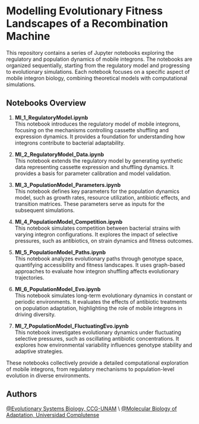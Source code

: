 # Modelling Evolutionary Fitness Landscapes of a Recombination Machine

This repository contains a series of Jupyter notebooks exploring the regulatory and population dynamics of mobile integrons. The notebooks are organized sequentially, starting from the regulatory model and progressing to evolutionary simulations. Each notebook focuses on a specific aspect of mobile integron biology, combining theoretical models with computational simulations.

## Notebooks Overview

1. **MI_1_RegulatoryModel.ipynb**  
   This notebook introduces the regulatory model of mobile integrons, focusing on the mechanisms controlling cassette shuffling and expression dynamics. It provides a foundation for understanding how integrons contribute to bacterial adaptability.

2. **MI_2_RegulatoryModel_Data.ipynb**  
   This notebook extends the regulatory model by generating synthetic data representing cassette expression and shuffling dynamics. It provides a basis for parameter calibration and model validation.

3. **MI_3_PopulationModel_Parameters.ipynb**  
   This notebook defines key parameters for the population dynamics model, such as growth rates, resource utilization, antibiotic effects, and transition matrices. These parameters serve as inputs for the subsequent simulations.

4. **MI_4_PopulationModel_Competition.ipynb**  
   This notebook simulates competition between bacterial strains with varying integron configurations. It explores the impact of selective pressures, such as antibiotics, on strain dynamics and fitness outcomes.

5. **MI_5_PopulationModel_Paths.ipynb**  
   This notebook analyzes evolutionary paths through genotype space, quantifying accessibility and fitness landscapes. It uses graph-based approaches to evaluate how integron shuffling affects evolutionary trajectories.

6. **MI_6_PopulationModel_Evo.ipynb**  
   This notebook simulates long-term evolutionary dynamics in constant or periodic environments. It evaluates the effects of antibiotic treatments on population adaptation, highlighting the role of mobile integrons in driving diversity.

7. **MI_7_PopulationModel_FluctuatingEvo.ipynb**  
   This notebook investigates evolutionary dynamics under fluctuating selective pressures, such as oscillating antibiotic concentrations. It explores how environmental variability influences genotype stability and adaptive strategies.

These notebooks collectively provide a detailed computational exploration of mobile integrons, from regulatory mechanisms to population-level evolution in diverse environments.

## Authors

[@Evolutionary Systems Biology, CCG-UNAM](http://www.penamiller.com/) \\
[@Molecular Biology of Adaptation, Universidad Complutense]([https://github.com/ccg-esb-lab](https://ucm.es/mbalab))

